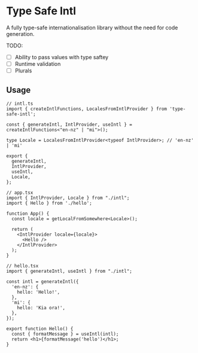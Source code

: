 # Type Safe Intl

A fully type-safe internationalisation library without the need for code generation.

TODO:
  - [ ] Ability to pass values with type saftey
  - [ ] Runtime validation
  - [ ] Plurals

## Usage

```tsx
// intl.ts
import { createIntlFunctions, LocalesFromIntlProvider } from 'type-safe-intl';

const { generateIntl, IntlProvider, useIntl } = createIntlFunctions<"en-nz" | "mi">();

type Locale = LocalesFromIntlProvider<typeof IntlProvider>; // 'en-nz' | 'mi'

export {
  generateIntl,
  IntlProvider,
  useIntl,
  Locale,
};

// app.tsx
import { IntlProvider, Locale } from "./intl";
import { Hello } from './hello';

function App() {
  const locale = getLocalFromSomewhere<Locale>();
 
  return (
    <IntlProvider locale={locale}>
      <Hello />
    </IntlProvider>
  );
}

// hello.tsx
import { generateIntl, useIntl } from "./intl";

const intl = generateIntl({
  'en-nz': {
    hello: 'Hello!',
  },
  'mi': {
    hello: 'Kia ora!',
  },
});

export function Hello() {
  const { formatMessage } = useIntl(intl);
  return <h1>{formatMessage('hello')</h1>;
}
```
